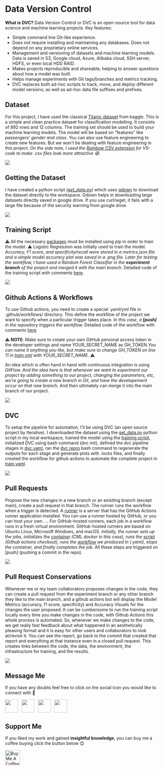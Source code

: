 # Data Version Control

**What is DVC?** Data Version Control or DVC is an open-source tool for data science and machine learning projects. Key features:

 - Simple command line Git-like experience. 
 - Does not require installing and maintaining any databases. Does not depend on any proprietary online services.
 - Management and versioning of datasets and machine learning models. Data is saved in S3, Google cloud, Azure, Alibaba cloud, SSH server, HDFS, or even local HDD RAID.
 - Makes projects reproducible and shareable; helping to answer questions about how a model was built.
 - Helps manage experiments with Git tags/branches and metrics tracking.
 - DVC replaces both ad-hoc scripts to track, move, and deploy different model versions; as well as ad-hoc data file suffixes and prefixes.

## Dataset

For this project, I have used the classical [Titanic dataset](https://www.kaggle.com/c/titanic/data) from kaggle. This is a simple and clean practice dataset for classification modelling. It consists of 892 rows and 12 columns. The training set should be used to build your machine learning models. The model will be based on “features” like _passengers’ gender and class_. You can also use feature engineering to create new features. But we won't be dealing with feature engineering in this project. *On the side note, I used the [Rainbow CSV extension](https://marketplace.visualstudio.com/items?itemName=mechatroner.rainbow-csv) for VS-code to make .csv files look more attractive 😅*.

![](imgs/1.png)

## Getting the Dataset

I have created a python script _([get_data.py](https://github.com/nakshatrasinghh/DVC_TitanicAutomation/blob/main/get_data.py))_ which uses [gdown](https://pypi.org/project/gdown/) to download the dataset directly to the workspace. Gdown helps in downloading large datasets directly saved in google drive. If you use curl/wget, it fails with a large file because of the security warning from google drive. 

![](imgs/2.png)

## Training Script

⚠️ All the necessary [packages](https://github.com/nakshatrasinghh/DVC_TitanicAutomation/blob/main/requirements.txt) must be installed using pip in order to train the model. ⚠️ Logistic Regression was initially used to train the model. _Accuracy, F1 score, and specificity/recall were stored in a metrics.json file and a simple model accuracy plot was saved in a .png file. Later for testing the workflow, I have used a Random Forest Classifier in the **experiment branch** of the project and merged it with the main branch._ Detailed code of the training script with comments [here](https://github.com/nakshatrasinghh/DVC_TitanicAutomation/blob/main/train.py).

![](imgs/3.png)

## Github Actions & Workflows

To use Github actions, you need to create a special .yaml/yml file in .github/workflows/ directory. This define the workflow of the project we want to specify when a particular trigger takes place. _In this case, a **[push]** in the repository triggers the workflow._ Detailed code of the workflow with comments [here](https://github.com/nakshatrasinghh/DVC_TitanicAutomation/blob/main/.github/workflows/train.yaml)

⚠️ **NOTE**: Make sure to create your own GitHub personal access token in the developer settings and name YOUR_SECRET_NAME as GH_TOKEN.*_You can name it anything you like, but make sure to change GH_TOKEN on line 11 in [train.yml](https://github.com/nakshatrasinghh/DVC_TitanicAutomation/blob/main/.github/workflows/train.yaml) with YOUR_SECRET_NAME_.* ⚠️

An idea which is often hand in hand with continuous integration is using GitFlow. *_And the idea here is that whenever we want to experiment our project by adding something to our project, changing the parameters, etc, we're going to create a new branch in Git, and have the developement occur on that new branch._* And then ultimately can merge it into the main branch of our project.

![](imgs/4.png)

## DVC

To setup the pipeline for automation, I'll be using DVC (an open source project by Iterative). I downloaded the dataset using the [get_data.py](https://github.com/nakshatrasinghh/DVC_TitanicAutomation/blob/main/get_data.py) python script in my local workspace, trained the model using the [training script](https://github.com/nakshatrasinghh/DVC_TitanicAutomation/blob/main/train.py), initialized DVC using bash command (dvc init), defined the dvc pipeline stages in [dvc.yaml](https://github.com/nakshatrasinghh/DVC_TitanicAutomation/blob/main/dvc.yaml), ran the [dvc repro](https://dvc.org/doc/command-reference/repro) bash command to regenerate the outputs for each stage and generate plots with .locks files, and finally created the workflow for github actions to automate the complete project in [train.yaml](https://github.com/nakshatrasinghh/DVC_TitanicAutomation/blob/main/.github/workflows/train.yaml).

![](imgs/5.png)

## Pull Requests

Propose the new changes in a new branch or an exisiting branch (except main), create a pull request in that branch. The runner runs the workflow when a trigger is detected. A [runner](https://github.com/actions/runner) is a server that has the GitHub Actions runner application installed. You can use a runner hosted by GitHub, or you can host your own. ... For GitHub-hosted runners, each job in a workflow runs in a fresh virtual environment. GitHub-hosted runners are based on Ubuntu Linux, Microsoft Windows, and macOS. *_Initially, the runner sets up the jobs, initializes the [container](https://github.com/iterative/cml/blob/master/docker/Dockerfile) (CML docker in this case), runs the [script](https://github.com/actions/github-script) (Github actions checkout), runs the [workflow](https://github.com/nakshatrasinghh/DVC_TitanicAutomation/blob/main/.github/workflows/train.yaml) we produced in (.yaml), stops the container, and finally completes the job._* All these steps are triggered on [push] (pushing a commit in the repo).

![](imgs/7.png)

## Pull Request Conservations

Whenever me or my team collaborators proposes changes in the code, they can create a pull request from the experiment branch or any other branch they like to the main branch, and a github actions bot will display the Model Metrics (accuracy, f1 score, specificity) and Accuracy Visuals for the changes the user proposed. It can be cumbersome to run the training script locally every time you make changes in the code, with Github Actions this whole process is automated. So, whenever we make changes to the code, we get really fast feedback about what happened in an aesthetically pleasing format and it is easy for other users and collaborators to look at/revisit it.  You can see the report, go back to the commit that created that report and everything at that instance even in a closed pull request. This creates links between the code, the data, the environment, the infrastructure for training, and the results. 

![](imgs/6.png)

## Message Me
If you have any doubts feel free to click on the social icon you would like to connect with 🤗
<p align="left">
<a href="https://www.linkedin.com/in/nakshatrasinghh/"><img height="42" src="https://user-images.githubusercontent.com/53419293/96712764-3e4e5600-13bd-11eb-81e6-50b8c7ea07eb.png?raw=true"></a>&nbsp;&nbsp;
<a href="https://github.com/nakshatrasinghh"><img height="42" src="https://user-images.githubusercontent.com/53419293/96712562-f7606080-13bc-11eb-86dd-b91470be7b55.png?raw=true"></a>&nbsp;&nbsp;
<a href="https://www.snapchat.com/add/nxkshxtrx.singh"><img height="42" src="https://user-images.githubusercontent.com/53419293/96713786-c41ed100-13be-11eb-9c21-f4d3b0c36220.png?raw=true"></a>&nbsp;&nbsp;
<a href="https://wa.link/8bt67v"><img height="42" src="https://user-images.githubusercontent.com/53419293/96714143-59ba6080-13bf-11eb-8f52-3123014be2da.png?raw=true"></a>&nbsp;&nbsp;
</p>

## Support Me
If you liked my work and gained **insightful knowledge**, you can buy me a coffee buying click the button below 😊

<a href="https://www.buymeacoffee.com/nakshatrasinghh" target="_blank"><img src="https://cdn.buymeacoffee.com/buttons/v2/arial-red.png" alt="Buy Me A Coffee" img height="49"></a>
